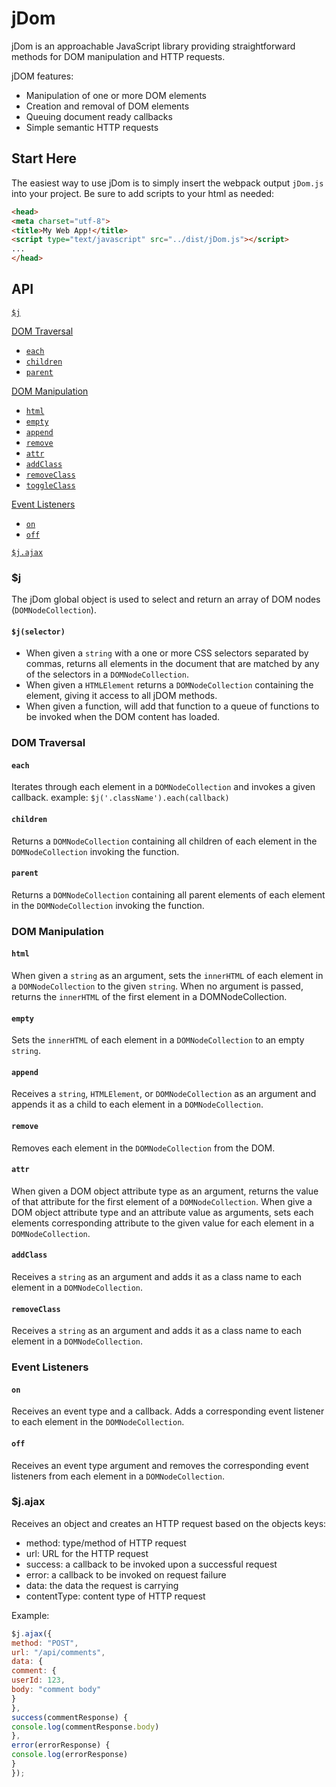 # jDom

jDom is an approachable JavaScript library providing straightforward methods for DOM manipulation and HTTP requests.

jDOM features:
* Manipulation of one or more DOM elements
* Creation and removal of DOM elements
* Queuing document ready callbacks
* Simple semantic HTTP requests 

## Start Here
The easiest way to use jDom is to simply insert the webpack output `jDom.js` into your project. Be sure to add scripts to your html as needed:

```html
<head>
<meta charset="utf-8">
<title>My Web App!</title>
<script type="text/javascript" src="../dist/jDom.js"></script>
...
</head>
```

## API
[`$j`](#j) 

[DOM Traversal](#dom-traversal) 
* [`each`](#each) 
* [`children`](#children) 
* [`parent`](#parent) 

[DOM Manipulation](#dom-manipulation) 
* [`html`](#html) 
* [`empty`](#empty) 
* [`append`](#append) 
* [`remove`](#remove) 
* [`attr`](#attr) 
* [`addClass`](#addclass) 
* [`removeClass`](#removeclass) 
* [`toggleClass`](#toggleclass) 

[Event Listeners](#event-listeners) 
* [`on`](#on) 
* [`off`](#off) 

[`$j.ajax`](#ajax) 

### $j

The jDom global object is used to select and return an array of DOM nodes (`DOMNodeCollection`).

#### `$j(selector)`

* When given a `string` with a one or more CSS selectors separated by commas, returns all elements in the document that are matched by any of the selectors in a `DOMNodeCollection`.
* When given a `HTMLElement` returns a `DOMNodeCollection` containing the element, giving it access to all jDOM methods.
* When given a function, will add that function to a queue of functions to be invoked when the DOM content has loaded.

### DOM Traversal

#### `each`

Iterates through each element in a `DOMNodeCollection` and invokes a given callback.
example: `$j('.className').each(callback)`

#### `children`

Returns a `DOMNodeCollection` containing all children of each element in the `DOMNodeCollection` invoking the function.

#### `parent`

Returns a `DOMNodeCollection` containing all parent elements of each element in the `DOMNodeCollection` invoking the function.

### DOM Manipulation

#### `html`

When given a `string` as an argument, sets the `innerHTML` of each element in a `DOMNodeCollection` to the given `string`.
When no argument is passed, returns the `innerHTML` of the first element in a DOMNodeCollection.

#### `empty`

Sets the `innerHTML` of each element in a `DOMNodeCollection` to an empty `string`.

#### `append`

Receives a `string`, `HTMLElement`, or `DOMNodeCollection` as an argument and appends it as a child to each element in a `DOMNodeCollection`.

#### `remove`

Removes each element in the `DOMNodeCollection` from the DOM.

#### `attr`

When given a DOM object attribute type as an argument, returns the value of that attribute for the first element of a `DOMNodeCollection`.
When give a DOM object attribute type and an attribute value as arguments, sets each elements corresponding attribute to the given value for each element in a `DOMNodeCollection`.

#### `addClass`

Receives a `string` as an argument and adds it as a class name to each element in a `DOMNodeCollection`.

#### `removeClass`

Receives a `string` as an argument and adds it as a class name to each element in a `DOMNodeCollection`.

### Event Listeners

#### `on`

Receives an event type and a callback. Adds a corresponding event listener to each element in the `DOMNodeCollection`.

#### `off`

Receives an event type argument and removes the corresponding event listeners from each element in a `DOMNodeCollection`.

### $j.ajax

Receives an object and creates an HTTP request based on the objects keys:

- method: type/method of HTTP request
- url: URL for the HTTP request
- success: a callback to be invoked upon a successful request
- error: a callback to be invoked on request failure
- data: the data the request is carrying
- contentType: content type of HTTP request

Example:
```javascript
$j.ajax({
method: "POST",
url: "/api/comments",
data: {
comment: {
userId: 123,
body: "comment body"
}
},
success(commentResponse) {
console.log(commentResponse.body)
},
error(errorResponse) {
console.log(errorResponse)
}
});
```
